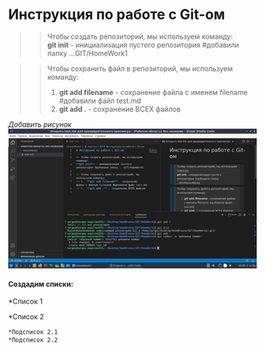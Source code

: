 # Инструкция по работе с Git-ом

>> Чтобы создать репозиторий, мы используем команду:  
**git init** - инициализация пустого репозитория #добавили папку ...GIT/HomeWork1

>> Чтобы сохранить файл в репозиторий, мы используем команду:  
>> 1.  **git add filename** - сохранение файла с именем filename #добавили файл test.md
>> 2.  **git add .** - сохранение ВСЕХ файлов

*Добавить рисунок* ![Скриншот экрана](/screenshot.jpg)


#### Создадим списки:
*Список 1

*Список 2

    *Подсписок 2.1
    *Подсписок 2.2


